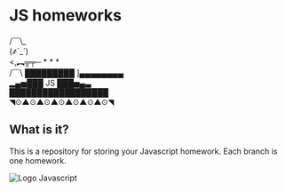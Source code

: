 # JS homeworks

  /﹋\\_  
  (҂`_´)  
  <,︻╦╤─ * * *  
  /﹋\ █████████ ]▄▄▄▄▄▄▄▄  
  ▂▄▅███  JS  ███▅▄▃  
  ██████████████████  
  ◥⊙▲⊙▲⊙▲⊙▲⊙▲⊙▲⊙◥  

  What is it?
  -----------

  This is a repository for storing your Javascript homework.
  Each branch is one homework.

  ![Logo Javascript](https://upload.wikimedia.org/wikipedia/commons/thumb/9/99/Unofficial_JavaScript_logo_2.svg/1024px-Unofficial_JavaScript_logo_2.svg.png "Unofficial JavaScript logo by Chris Williams")
